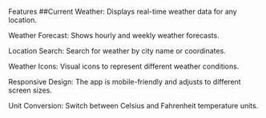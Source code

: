  Features
##Current Weather: Displays real-time weather data for any location.

Weather Forecast: Shows hourly and weekly weather forecasts.

Location Search: Search for weather by city name or coordinates.

Weather Icons: Visual icons to represent different weather conditions.

Responsive Design: The app is mobile-friendly and adjusts to different screen sizes.

Unit Conversion: Switch between Celsius and Fahrenheit temperature units.
